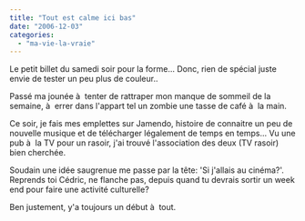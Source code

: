 ```yaml
---
title: "Tout est calme ici bas"
date: "2006-12-03"
categories: 
  - "ma-vie-la-vraie"
---
```


Le petit billet du samedi soir pour la forme... Donc, rien de spécial juste envie de tester un peu plus de couleur..

Passé ma jounée à  tenter de rattraper mon manque de sommeil de la semaine, à  errer dans l'appart tel un zombie une tasse de café à  la main.

Ce soir, je fais mes emplettes sur Jamendo, histoire de connaitre un peu de nouvelle musique et de télécharger légalement de temps en temps... Vu une pub à  la TV pour un rasoir, j'ai trouvé l'association des deux (TV rasoir) bien cherchée.

Soudain une idée saugrenue me passe par la tête: 'Si j'allais au cinéma?'. Reprends toi Cédric, ne flanche pas, depuis quand tu devrais sortir un week end pour faire une activité culturelle?

Ben justement, y'a toujours un début à  tout.
